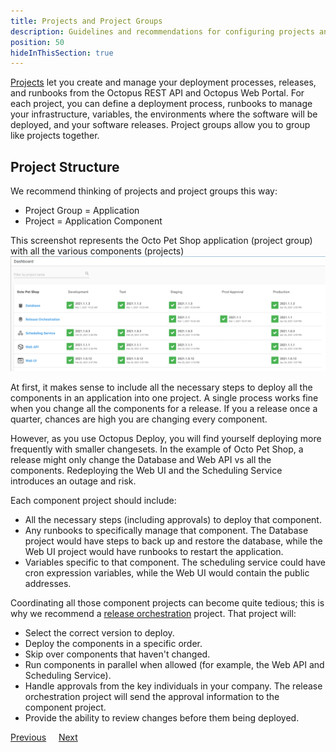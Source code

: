 ```yaml
---
title: Projects and Project Groups
description: Guidelines and recommendations for configuring projects and project groups in Octopus Deploy.
position: 50
hideInThisSection: true
---
```


[Projects](/docs/projects/index.md) let you create and manage your deployment processes, releases, and runbooks from the Octopus REST API and Octopus Web Portal. For each project, you can define a deployment process, runbooks to manage your infrastructure, variables, the environments where the software will be deployed, and your software releases.  Project groups allow you to group like projects together.  

## Project Structure

We recommend thinking of projects and project groups this way:

- Project Group = Application
- Project = Application Component

This screenshot represents the Octo Pet Shop application (project group) with all the various components (projects)
![project and project groups](images/projects-and-project-groups.png)

At first, it makes sense to include all the necessary steps to deploy all the components in an application into one project.  A single process works fine when you change all the components for a release.  If you a release once a quarter, chances are high you are changing every component.

However, as you use Octopus Deploy, you will find yourself deploying more frequently with smaller changesets.  In the example of Octo Pet Shop, a release might only change the Database and Web API vs all the components.  Redeploying the Web UI and the Scheduling Service introduces an outage and risk.  

Each component project should include:
- All the necessary steps (including approvals) to deploy that component.
- Any runbooks to specifically manage that component.  The Database project would have steps to back up and restore the database, while the Web UI project would have runbooks to restart the application.
- Variables specific to that component.  The scheduling service could have cron expression variables, while the Web UI would contain the public addresses.

Coordinating all those component projects can become quite tedious; this is why we recommend a [release orchestration](https://octopus.com/blog/release-management-with-octopus) project.  That project will:

- Select the correct version to deploy.
- Deploy the components in a specific order.
- Skip over components that haven't changed.
- Run components in parallel when allowed (for example, the Web API and Scheduling Service).
- Handle approvals from the key individuals in your company.  The release orchestration project will send the approval information to the component project.
- Provide the ability to review changes before them being deployed.

<span><a class="btn btn-secondary" href="/docs/getting-started/best-practices/worker-configuration">Previous</a></span>&nbsp;&nbsp;&nbsp;&nbsp;&nbsp;<span><a class="btn btn-success" href="/docs/getting-started/best-practices/variables">Next</a></span>